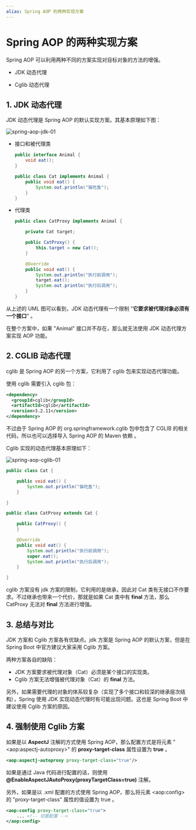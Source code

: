 ```yaml
---
alias: Spring AOP 的两种实现方案
---
```


# Spring AOP 的两种实现方案

Spring AOP 可以利用两种不同的方案实现对目标对象的方法的增强。

- JDK 动态代理

- Cglib 动态代理

## 1. JDK 动态代理

JDK 动态代理是 Spring AOP 的默认实现方案。其基本原理如下图：

![spring-aop-jdk-01](https://woniumd.oss-cn-hangzhou.aliyuncs.com/java/hemiao/spring-aop-jdk-01.png)

-   接口和被代理类

	```java
	public interface Animal {
		void eat();
	}
	
	public class Cat implements Animal {
		public void eat() {
			System.out.println("猫吃鱼");
		}
	}
	```

-   代理类

	```java
	public class CatProxy implements Animal {
	
		private Cat target;
	
		public CatProxy() {
			this.target = new Cat();
		}
	
		@Override
		public void eat() {
			System.out.println("执行前调用");
			target.eat();
			System.out.println("执行后调用");
		}
	}
	```


从上述的 UML 图可以看到，JDK 动态代理有一个限制 "**它要求被代理对象必须有一个接口**" 。

在整个方案中，如果 "Animal" 接口并不存在，那么就无法使用 JDK 动态代理方案实现 AOP 功能。


## 2. CGLIB 动态代理

cglib 是 Spring AOP 的另一个方案，它利用了 cglib 包来实现动态代理功能。

使用 cglib 需要引入 cglib 包：

```xml
<dependency>
  <groupId>cglib</groupId>
  <artifactId>cglib</artifactId>
  <version>3.2.11</version>
</dependency>
```

不过由于 Spring AOP 的 org.springframework.cglib 包中包含了 CGLIB 的相关代码，所以也可以选择导入 Spring AOP 的 Maven 依赖 。

Cglib 实现的动态代理基本原理如下：

![spring-aop-cglib-01](https://woniumd.oss-cn-hangzhou.aliyuncs.com/java/hemiao/spring-aop-cglib-01.png)

```java
public class Cat {

    public void eat() {
        System.out.println("猫吃鱼");
    }

}
```

```java
public class CatProxy extends Cat {

    public CatProxy() {
    }

    @Override
    public void eat() {
        System.out.println("执行前调用");
        super.eat();
        System.out.println("执行后调用");
    }

}
```

cglib 方案没有 jdk 方案的限制，它利用的是继承，因此对 Cat 类有无接口不作要求。不过继承也带来一个代价，那就是如果 Cat 类中有 **final** 方法，那么 CatProxy 无法对 **final** 方法进行增强。

## 3. 总结与对比

JDK 方案和 Cglib 方案各有优缺点。jdk 方案是 Spring AOP 的默认方案，但是在 Spring Boot 中官方建议大家采用 Cglib 方案。

两种方案各自的缺陷：

- JDK 方案要求被代理对象（Cat）必须是某个接口的实现类。
- Cglib 方案无法增强被代理对象（Cat）的 **final** 方法。

另外，如果需要代理的对象的体系较复杂（实现了多个接口和较深的继承层次结构），Spring 使用 JDK 实现动态代理时有可能出现问题。这也是 Spring Boot 中建议使用 Cglib 方案的原因。

## 4. 强制使用 Cglib 方案

如果是以 **AspectJ** 注解的方式使用 Spring AOP，那么配置方式是将元素 "\<aop:aspectj-autoproxy\>" 的 **proxy-target-class** 属性设置为 **true** 。

```xml
<aop:aspectj-autoproxy proxy-target-class="true"/>
```

如果是通过 Java 代码进行配置的话，则使用 **@EnableAspectJAutoProxy(proxyTargetClass=true)** 注解。

另外，如果是以 .xml 配置的方式使用 Spring AOP，那么将元素 \<aop:config\> 的 "proxy-target-class" 属性的值设置为 true 。

```xml
<aop:config proxy-target-class="true">
    ... <!-- 切面配置 -->
</aop:config>
```


